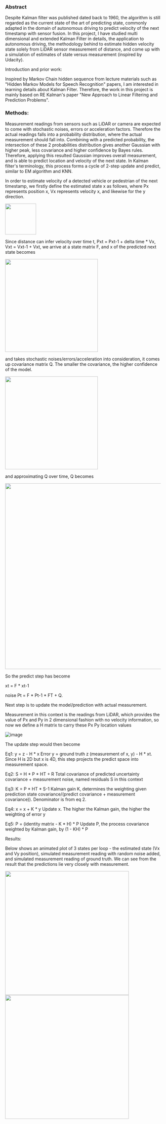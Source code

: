 ### Abstract

Despite Kalman filter was published dated back to 1960, the algorithm is still regarded as the current state of the art of predicting state, commonly adapted in the domain of autonomous driving to predict velocity of the next timestamp with sensor fusion.  In this project, I have studied multi dimensional and extended Kalman Filter in details, the application to autonomous driving, the methodology behind to estimate hidden velocity state solely from LiDAR sensor measurement of distance, and come up with a simulation of estimates of state versus measurement (inspired by Udacity).

Introduction and prior work: 

Inspired by Markov Chain hidden sequence from lecture materials such as "Hidden Markov Models for Speech Recognition" papers, I am interested in learning details about Kalman Filter.  Therefore, the work in this project is mainly based on RE Kalman's paper "New Approach to Linear Filtering and Prediction Problems".

### Methods:

Measurement readings from sensors such as LiDAR or camera are expected to come with stochastic noises, errors or acceleration factors.  Therefore the actual readings falls into a probability distribution, where the actual measurement should fall into.  Combining with a predicted probability, the intersection of these 2 probabilities distribution gives another Gaussian with higher peak, less covariance and higher confidence by Bayes rules.  Therefore, applying this resulted Gaussian improves overall measurement, and is able to predict location and velocity of the next state.  In Kalman filter's terminology, this process forms a cycle of 2-step update and predict, similar to EM algorithm and KNN.

In order to estimate velocity of a detected vehicle or pedestrian of the next timestamp, we firstly define the estimated state x as follows, where Px represents position x, Vx represents velocity x, and likewise for the y direction.

<img src="https://user-images.githubusercontent.com/21034990/222509524-e55b22e9-8e37-4676-91bb-01f5275db989.png" width = 100>
  
Since distance can infer velocity over time t, Pxt = Pxt-1 + delta time * Vx, Vxt = Vxt-1 + Vxt, we arrive at a state matrix F, and x of the predicted next state becomes 

<img src="https://user-images.githubusercontent.com/21034990/222509563-1ae4d747-2460-47fb-99e0-5ec90fc6c9bb.png" width = 300>

and takes stochastic noises/errors/acceleration into consideration, it comes up covariance matrix Q.  The smaller the covariance, the higher confidence of the model.

<img src="https://user-images.githubusercontent.com/21034990/222509952-8f2fb1ac-2709-4cf1-80c8-fc4c0b3bfb9d.png" width = 300>

and approximating Q over time, Q becomes

<img src="https://user-images.githubusercontent.com/21034990/222510111-ecc2ae1b-8415-4fcd-92bf-b9454988420c.png" width = 600>

So the predict step has become

xt = F * xt-1

noise Pt = F * Pt-1 * FT + Q.

Next step is to update the model/prediction with actual measurement. 

Measurement in this context is the readings from LiDAR, which provides the value of Px and Py in 2 dimensional fashion with no velocity information, so now we define a H matrix to carry these Px Py location values 

![image](https://user-images.githubusercontent.com/21034990/222510182-1dd58a6d-0aad-4097-946c-30448dab37a5.png)

The update step would then become

Eq1: y = z - H * x                     Error y = ground truth z (measurement of x, y) - H * xt.  Since H is 2D but x is 4D, this step projects the predict space into measurement space.  

Eq2: S = H * P * HT + R          Total covariance of predicted uncertainty covariance + measurement noise, named residuals S in this context

Eq3: K = P * HT * S-1               Kalman gain K, determines the weighting given prediction state covariance/(predict covariance + measurement covariance)).  Denominator is from eq 2.

Eq4: x = x + K * y                    Update x.  The higher the Kalman gain, the higher the weighting of error y

Eq5: P = (identity matrix - K * H) * P           Update P, the process covariance weighted by Kalman gain, by (1 - KH) * P



Results: 

Below shows an animated plot of 3 states per loop - the estimated state (Vx and Vy position), simulated measurement reading with random noise added, and simulated measurement reading of ground truth.  We can see from the result that the predictions lie very closely with measurement.

<img src="https://user-images.githubusercontent.com/21034990/222510357-fea6c08d-6eb5-4d27-99b1-02a8a3fd1934.png" width=400><img src="https://user-images.githubusercontent.com/21034990/222510515-3a228ff8-5429-4cab-bae5-c29928292589.png" width=400>

